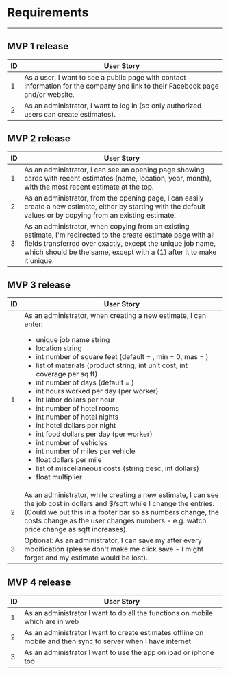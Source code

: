 # Requirements
-----
## MVP 1 release
| ID | User Story |
|--|--|
| 1| As a user, I want to see a public page with contact information for the company and link to their Facebook page and/or website.|
| 2 | As an administrator, I want to log in (so only authorized users can create estimates). | 

## MVP 2 release

| ID | User Story |
|--|--|
| 1|As an administrator, I can see an opening page showing cards with recent estimates (name, location, year, month), with the most recent estimate at the top.|
| 2 |As an administrator, from the opening page, I can easily create a new estimate, either by starting with the default values or by copying from an existing estimate.|
| 3 |As an administrator, when copying from an existing estimate, I'm redirected to the create estimate page with all fields transferred over exactly, except the unique job name, which should be the same, except with a (1) after it to make it unique.|


## MVP 3 release

| ID | User Story |
|--|--|
| 1|As an administrator, when creating a new estimate, I can enter:<ul><li>unique job name string</li> <li>location string</li><li>int number of square feet (default = , min = 0, mas = )</li><li> list of materials (product string, int unit cost, int coverage per sq ft)</li><li>int number of days (default = )</li><li> int hours worked per day (per worker)</li><li>int labor dollars per hour</li><li>int number of hotel rooms</li><li>int number of hotel nights</li><li>int hotel dollars per night</li><li> int food dollars per day (per worker)</li><li>int number of vehicles</li> <li> int number of miles per vehicle</li><li>float dollars per mile</li><li>list of miscellaneous costs (string desc, int dollars)</li><li> float multiplier</li></ul> |
| 2| As an administrator, while creating a new estimate, I can see the job cost in dollars and $/sqft while I change the entries. (Could we put this in a footer bar so as numbers change, the costs change as the user changes numbers - e.g. watch price change as sqft increases).|
| 3| Optional: As an administrator, I can save my after every modification (please don't make me click save - I might forget and my estimate would be lost).|

## MVP 4 release

| ID | User Story |
|--|--|
| 1|As an administrator I want to do all the functions on mobile which are in web |
| 2|As an administrator I want to create estimates offline on mobile and then sync to server when I have internet |
| 3|As an administrator I want to use the app on ipad or iphone too |
